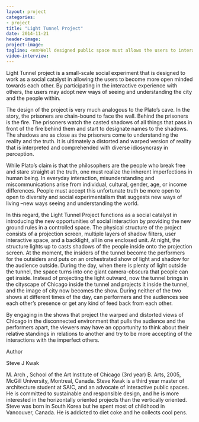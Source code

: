 ```yaml
---
layout: project
categories: 
- project
title: "Light Tunnel Project"
date: 2014-11-21
header-image:
project-image:
tagline: <em>Well designed public space must allows the users to interact with the environment and the people around them regar- less of age, income level, cultural background, or social status.</em>
video-interview:
---
```


Light Tunnel project is a small-scale social experiment that is designed to work as a social catalyst in allowing the users to become more open minded towards each other. By participating in the interactive experience with others, the users may adopt new ways of seeing and understanding the city and the people within. 

The design of the project is very much analogous to the Plato’s cave. In the story, the prisoners are chain-bound to face the wall. Behind the prisoners is the fire. The prisoners watch the casted shadows of all things that pass in front of the fire behind them and start to designate names to the shadows. The shadows are as close as the prisoners come to understanding the reality and the truth. It is ultimately a distorted and warped version of reality that is interpreted and comprehended with diverse idiosyncrasy in perception.

While Plato’s claim is that the philosophers are the people who break free and stare straight at the truth, one must realize the inherent imperfections in human being. In everyday interaction, misunderstanding and miscommunications arise from individual, cultural, gender, age, or income differences. People must accept this unfortunate truth be more open to open to diversity and social experimentalism that suggests new ways of living –new ways seeing and understanding the world. 

In this regard, the Light Tunnel Project functions as a social catalyst in introducing the new opportunities of social interaction by providing the new ground rules in a controlled space. The physical structure of the project consists of a projection screen, multiple layers of shadow filters, user interactive space, and a backlight, all in one enclosed unit. At night, the structure lights up to casts shadows of the people inside onto the projection screen. At the moment, the insiders of the tunnel become the performers for the outsiders and puts on an orchestrated show of light and shadow for the audience outside. During the day, when there is plenty of light outside the tunnel, the space turns into one giant camera-obscura that people can get inside. Instead of projecting the light outward, now the tunnel brings in the cityscape of Chicago inside the tunnel and projects it inside the tunnel, and the image of city now becomes the show. During neither of the two shows at different times of the day, can performers and the audiences see each other’s presence or get any kind of feed back from each other. 

By engaging in the shows that project the warped and distorted views of Chicago in the disconnected environment that pulls the audience and the performers apart, the viewers may have an opportunity to think about their relative standings in relations to another and try to be more accepting of the interactions with the imperfect others.

Author

Steve J Kwak

M. Arch , School of the Art Institute of Chicago (3rd year)
B. Arts, 2005, McGill University, Montreal, Canada.
Steve Kwak is a third year master of architecture student at SAIC, and an advocate of interactive public spaces. He is committed to sustainable and responsible design, and he is more interested in the horizontally oriented projects than the vertically oriented. Steve was born in South Korea but he spent most of childhood in Vancouver, Canada. He is addicted to diet coke and he collects cool pens.

